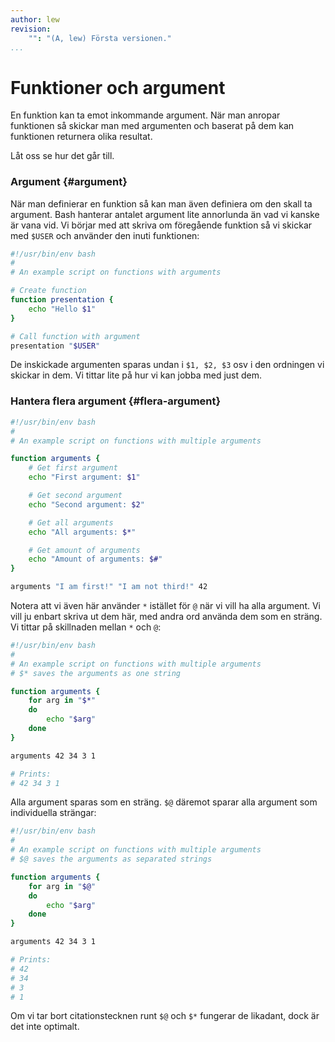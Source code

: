 ```yaml
---
author: lew
revision:
    "": "(A, lew) Första versionen."
...
```


Funktioner och argument
=======================

En funktion kan ta emot inkommande argument. När man anropar funktionen så skickar man med argumenten och baserat på dem kan funktionen returnera olika resultat.

Låt oss se hur det går till.



### Argument {#argument}

När man definierar en funktion så kan man även definiera om den skall ta argument. Bash hanterar antalet argument lite annorlunda än vad vi kanske är vana vid. Vi börjar med att skriva om föregående funktion så vi skickar med `$USER` och använder den inuti funktionen:

```bash
#!/usr/bin/env bash
#
# An example script on functions with arguments

# Create function
function presentation {
    echo "Hello $1"
}

# Call function with argument
presentation "$USER"
```

De inskickade argumenten sparas undan i `$1, $2, $3` osv i den ordningen vi skickar in dem. Vi tittar lite på hur vi kan jobba med just dem.



### Hantera flera argument {#flera-argument}

```bash
#!/usr/bin/env bash
#
# An example script on functions with multiple arguments

function arguments {
    # Get first argument
    echo "First argument: $1"

    # Get second argument
    echo "Second argument: $2"

    # Get all arguments
    echo "All arguments: $*"

    # Get amount of arguments
    echo "Amount of arguments: $#"
}

arguments "I am first!" "I am not third!" 42
```

Notera att vi även här använder `*` istället för `@` när vi vill ha alla argument. Vi vill ju enbart skriva ut dem här, med andra ord använda dem som en sträng. Vi tittar på skillnaden mellan `*` och `@`:

```bash
#!/usr/bin/env bash
#
# An example script on functions with multiple arguments
# $* saves the arguments as one string

function arguments {
    for arg in "$*"
    do
        echo "$arg"
    done
}

arguments 42 34 3 1

# Prints:
# 42 34 3 1
```

Alla argument sparas som en sträng. `$@` däremot sparar alla argument som individuella strängar:

```bash
#!/usr/bin/env bash
#
# An example script on functions with multiple arguments
# $@ saves the arguments as separated strings

function arguments {
    for arg in "$@"
    do
        echo "$arg"
    done
}

arguments 42 34 3 1

# Prints:
# 42
# 34
# 3
# 1
```

Om vi tar bort citationstecknen runt `$@` och `$*` fungerar de likadant, dock är det inte optimalt.
